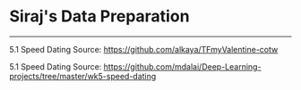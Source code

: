 # Siraj's Data Preparation
- - -
5.1 Speed Dating Source: https://github.com/alkaya/TFmyValentine-cotw

5.1 Speed Dating Source: https://github.com/mdalai/Deep-Learning-projects/tree/master/wk5-speed-dating 